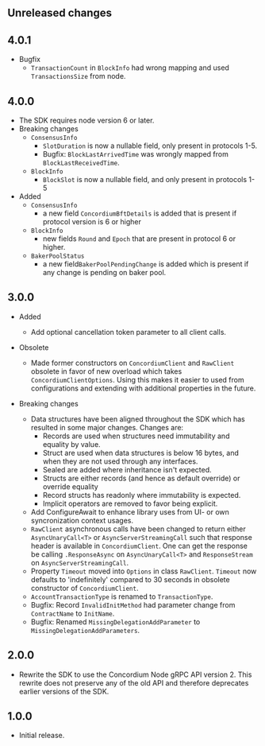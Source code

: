## Unreleased changes

## 4.0.1
- Bugfix
  - `TransactionCount` in `BlockInfo` had wrong mapping and used `TransactionsSize` from node.

## 4.0.0
- The SDK requires node version 6 or later.
- Breaking changes
  - `ConsensusInfo`
    - `SlotDuration` is now a nullable field, only present in protocols 1-5.
    - Bugfix: `BlockLastArrivedTime` was wrongly mapped from `BlockLastReceivedTime`.    
  - `BlockInfo`
    - `BlockSlot` is now a nullable field, and only present in protocols 1-5
- Added
  - `ConsensusInfo`
    - a new field `ConcordiumBftDetails` is added that is present if protocol version is 6 or higher
  - `BlockInfo`
    - new fields `Round` and `Epoch` that are present in protocol 6 or higher.
  - `BakerPoolStatus` 
    - a new field`BakerPoolPendingChange` is added which is present if any change is pending on baker pool.

## 3.0.0
- Added
  - Add optional cancellation token parameter to all client calls.

- Obsolete
  - Made former constructors on `ConcordiumClient` and `RawClient` obsolete in favor of new overload which takes `ConcordiumClientOptions`. Using this makes it easier to used from configurations and extending with additional properties in the future.
- Breaking changes
  - Data structures have been aligned throughout the SDK which has resulted in some major changes. Changes are:
    - Records are used when structures need immutability and equality by value.
    - Struct are used when data structures is below 16 bytes, and when they are not used  through any interfaces.
    - Sealed are added where inheritance isn't expected.
    - Structs are either records (and hence as default override) or override equality
    - Record structs has readonly where immutability is expected.
    - Implicit operators are removed to favor being explicit.
  - Add ConfigureAwait to enhance library uses from UI- or own syncronization context   usages.
  - `RawClient` asynchronous calls have been changed to return either `AsyncUnaryCall<T>`   or `AsyncServerStreamingCall` such that response header is available in   `ConcordiumClient`. 
    One can get the response be calling `.ResponseAsync` on `AsyncUnaryCall<T>` and   `ResponseStream` on `AsyncServerStreamingCall`.
  - Property `Timeout` moved into `Options` in class `RawClient`. `Timeout` now defaults to 'indefinitely' compared to 30 seconds in obsolete constructor of `ConcordiumClient`.
  - `AccountTransactionType` is renamed to `TransactionType`.
  - Bugfix: Record `InvalidInitMethod` had parameter change from `ContractName` to `InitName`.
  - Bugfix: Renamed `MissingDelegationAddParameter` to `MissingDelegationAddParameters`.


## 2.0.0
- Rewrite the SDK to use the Concordium Node gRPC API version 2. This
  rewrite does not preserve any of the old API and therefore deprecates
  earlier versions of the SDK.

## 1.0.0
- Initial release.
